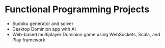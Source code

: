 # Functional Programming Projects
 - Sudoku generator and solver
 - Desktop Dominion app with AI
 - Web-based multiplayer Dominion game using WebSockets, Scala, and Play framework
